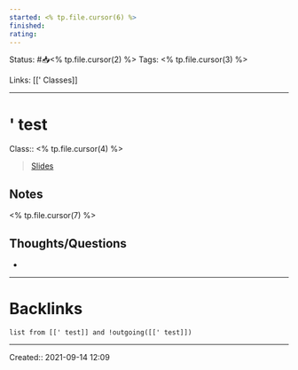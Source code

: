 ```yaml
---
started: <% tp.file.cursor(6) %>
finished:
rating: 
---
```

Status: #📥<% tp.file.cursor(2) %>
Tags: <% tp.file.cursor(3) %>

Links: [[' Classes]]
___
# ' test
Class:: <% tp.file.cursor(4) %>
> [Slides](<% tp.file.cursor(5) %>)
## Notes
<% tp.file.cursor(7) %>
## Thoughts/Questions
- 
___
# Backlinks
```dataview
list from [[' test]] and !outgoing([[' test]])
```
___

Created:: 2021-09-14 12:09
